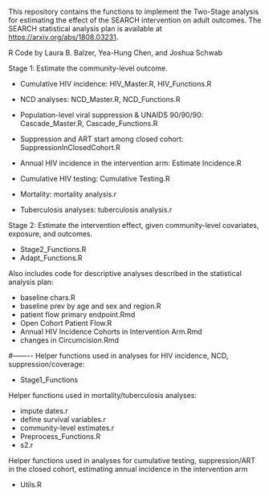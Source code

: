 
This repository contains the functions to implement the Two-Stage analysis for estimating 
the effect of the SEARCH intervention on adult outcomes. 
The SEARCH statistical analysis plan is available at https://arxiv.org/abs/1808.03231.

R Code by Laura B. Balzer, Yea-Hung Chen, and Joshua Schwab 


Stage 1: Estimate the community-level outcome. 
- Cumulative HIV incidence: HIV_Master.R, HIV_Functions.R
- NCD analyses: NCD_Master.R, NCD_Functions.R
- Population-level viral suppression & UNAIDS 90/90/90: Cascade_Master.R, Cascade_Functions.R

- Suppression and ART start among closed cohort: SuppressionInClosedCohort.R
- Annual HIV incidence in the intervention arm: Estimate Incidence.R
- Cumulative HIV testing: Cumulative Testing.R

- Mortality: mortality analysis.r
- Tuberculosis analyses: tuberculosis analysis.r


Stage 2: Estimate the intervention effect, given community-level covariates, exposure, and outcomes. 
- Stage2_Functions.R
- Adapt_Functions.R


Also includes code for descriptive analyses described in the statistical analysis plan:
- baseline chars.R
- baseline prev by age and sex and region.R  
- patient flow primary endpoint.Rmd
- Open Cohort Patient Flow.R
- Annual HIV Incidence Cohorts in Intervention Arm.Rmd
- changes in Circumcision.Rmd

#——--
Helper functions used in analyses for HIV incidence, NCD, suppression/coverage: 
- Stage1_Functions 

Helper functions used in mortality/tuberculosis analyses: 
- impute dates.r
- define survival variables.r
- community-level estimates.r
- Preprocess_Functions.R
- s2.r

Helper functions used in analyses for cumulative testing, suppression/ART in the closed cohort, 
estimating annual incidence in the intervention arm
- Utils.R
